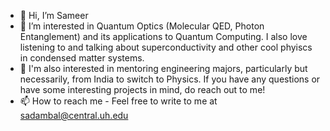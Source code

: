 - 👋 Hi, I’m Sameer
- 👀 I’m interested in Quantum Optics (Molecular QED, Photon Entanglement) and its applications to Quantum Computing. I also love listening to and talking about superconductivity and other cool phyiscs in condensed matter systems.
- 🌱 I'm also interested in mentoring engineering majors, particularly but necessarily, from India to switch to Physics. If you have any questions or have some interesting projects in mind, do reach out to me!
- 📫 How to reach me - Feel free to write to me at sadambal@central.uh.edu

<!---
SamD-1998/SamD-1998 is a ✨ special ✨ repository because its `README.md` (this file) appears on your GitHub profile.
You can click the Preview link to take a look at your changes.
--->
